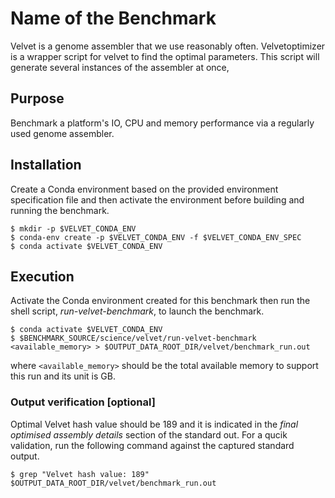 # Name of the Benchmark

Velvet is a genome assembler that we use reasonably often. Velvetoptimizer is a wrapper script for velvet to find the optimal parameters. This script will generate several instances of the assembler at once,

## Purpose

Benchmark a platform's IO, CPU and memory performance via a regularly used genome assembler.

## Installation

Create a Conda environment based on the provided environment specification file and then activate the environment before building and running the benchmark. 

```
$ mkdir -p $VELVET_CONDA_ENV
$ conda-env create -p $VELVET_CONDA_ENV -f $VELVET_CONDA_ENV_SPEC
$ conda activate $VELVET_CONDA_ENV
```

## Execution

Activate the Conda environment created for this benchmark then run the shell script, *run-velvet-benchmark*, to launch the benchmark.

```
$ conda activate $VELVET_CONDA_ENV
$ $BENCHMARK_SOURCE/science/velvet/run-velvet-benchmark <available_memory> > $OUTPUT_DATA_ROOT_DIR/velvet/benchmark_run.out
```

where ```<available_memory>``` should be the total available memory to support this run and its unit is GB.

### Output verification [optional]

Optimal Velvet hash value should be 189 and it is indicated in the *final optimised assembly details* section of the standard out.  For a qucik validation, run the following command against the captured standard output.

```
$ grep "Velvet hash value: 189" $OUTPUT_DATA_ROOT_DIR/velvet/benchmark_run.out
```
